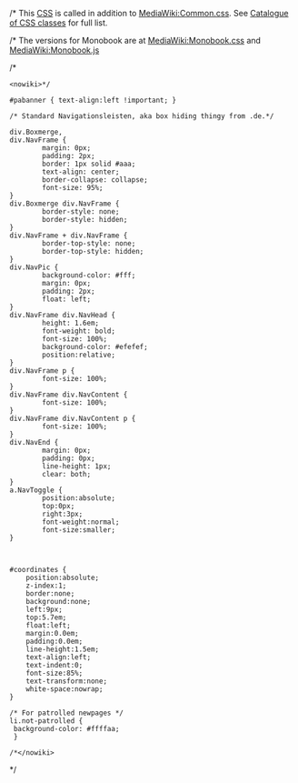 /\* This
[CSS](https://zh.wikipedia.org/wiki/Cascading_Style_Sheets "wikilink")
is called in addition to
[MediaWiki:Common.css](https://zh.wikipedia.org/wiki/MediaWiki:Common.css "wikilink").
See [Catalogue of CSS
classes](https://zh.wikipedia.org/wiki/Wikipedia:Catalogue_of_CSS_classes "wikilink")
for full list.

/\* The versions for Monobook are at
[MediaWiki:Monobook.css](https://zh.wikipedia.org/wiki/MediaWiki:Monobook.css "wikilink")
and
[MediaWiki:Monobook.js](https://zh.wikipedia.org/wiki/MediaWiki:Monobook.js "wikilink")

/\*

    <nowiki>*/

    #pabanner { text-align:left !important; }

    /* Standard Navigationsleisten, aka box hiding thingy from .de.*/

    div.Boxmerge,
    div.NavFrame {
            margin: 0px;
            padding: 2px;
            border: 1px solid #aaa;
            text-align: center;
            border-collapse: collapse;
            font-size: 95%;
    }
    div.Boxmerge div.NavFrame {
            border-style: none;
            border-style: hidden;
    }
    div.NavFrame + div.NavFrame {
            border-top-style: none;
            border-top-style: hidden;
    }
    div.NavPic {
            background-color: #fff;
            margin: 0px;
            padding: 2px;
            float: left;
    }
    div.NavFrame div.NavHead {
            height: 1.6em;
            font-weight: bold;
            font-size: 100%;
            background-color: #efefef;
            position:relative;
    }
    div.NavFrame p {
            font-size: 100%;
    }
    div.NavFrame div.NavContent {
            font-size: 100%;
    }
    div.NavFrame div.NavContent p {
            font-size: 100%;
    }
    div.NavEnd {
            margin: 0px;
            padding: 0px;
            line-height: 1px;
            clear: both;
    }
    a.NavToggle {
            position:absolute;
            top:0px;
            right:3px;
            font-weight:normal;
            font-size:smaller;
    }



    #coordinates {
        position:absolute;
        z-index:1;
        border:none;
        background:none;
        left:9px;
        top:5.7em;
        float:left;
        margin:0.0em;
        padding:0.0em;
        line-height:1.5em;
        text-align:left;
        text-indent:0;
        font-size:85%;
        text-transform:none;
        white-space:nowrap;
    }

    /* For patrolled newpages */
    li.not-patrolled {
     background-color: #ffffaa;
     }

    /*</nowiki>

\*/